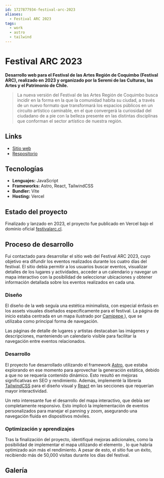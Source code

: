 ```yaml
---
id: 1727877934-festival-arc-2023
aliases:
  - Festival ARC 2023
tags:
  - work
  - astro
  - tailwind
---
```


# Festival ARC 2023

**Desarrollo web para el Festival de las Artes Región de Coquimbo (Festival ARC), realizado en 2023 y organizado por la Seremi de las Culturas, las Artes y el Patrimonio de Chile.**

> La nueva versión del Festival de las Artes Región de Coquimbo busca incidir en la forma en la que la comunidad habita su ciudad, a través de un nuevo formato que transformará los espacios públicos en un circuito artístico caminable, en el que convergerá la curiosidad del ciudadano de a pie con la belleza presente en las distintas disciplinas que conforman el sector artístico de nuestra región.

## Links

- [Sitio web](https://arc-2023.vercel.app/)
- [Respositorio](https://github.com/strocs/ARC2023)

## Tecnologías

- **Lenguajes:** JavaScript
- **Frameworks:** Astro, React, TailwindCSS
- **Bundler:** Vite
- **Hosting:** Vercel

## Estado del proyecto

Finalizado y lanzado en 2023, el proyecto fue publicado en Vercel bajo el dominio oficial [festivalarc.cl](https://festivalarc.cl).

## Proceso de desarrollo

Fui contactado para desarrollar el sitio web del Festival ARC 2023, cuyo objetivo era difundir los eventos realizados durante los cuatro días del festival. El sitio debía permitir a los usuarios buscar eventos, visualizar detalles de los lugares y actividades, acceder a un calendario y navegar un mapa interactivo con la posibilidad de seleccionar ubicaciones y obtener información detallada sobre los eventos realizados en cada una.

### Diseño

El diseño de la web seguía una estética minimalista, con especial énfasis en los assets visuales diseñados específicamente para el festival. La página de inicio estaba centrada en un mapa ilustrado por [ Camipepe ](https://camipepe.com)), que se utilizaba como principal forma de navegación.

Las páginas de detalle de lugares y artistas destacaban las imágenes y descripciones, manteniendo un calendario visible para facilitar la navegación entre eventos relacionados.

### Desarrollo

El proyecto fue desarrollado utilizando el framework [Astro](https://astro.build/), que estaba explorando en ese momento para aprovechar la generación estática, debido a que no se requería contenido dinámico. Esto resultó en mejoras significativas en SEO y rendimiento. Además, implementé la librería [TailwindCSS](https://tailwindcss.com/) para el diseño visual y [React](https://reactjs.org/) en las secciones que requerían mayor interactividad.

Un reto interesante fue el desarrollo del mapa interactivo, que debía ser completamente responsivo. Esto implicó la implementación de eventos personalizados para manejar el panning y zoom, asegurando una navegación fluida en dispositivos móviles.

### Optimización y aprendizajes

Tras la finalización del proyecto, identifiqué mejoras adicionales, como la posibilidad de implementar el mapa utilizando el elemento <canvas>, lo que habría optimizado aún más el rendimiento. A pesar de esto, el sitio fue un éxito, recibiendo más de 50,000 visitas durante los días del festival.

## Galería

